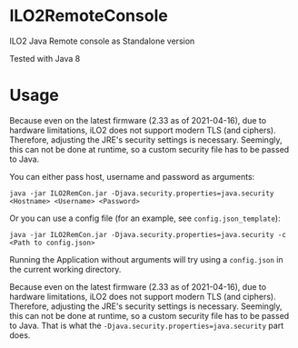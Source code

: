 # ILO2RemoteConsole
ILO2 Java Remote console as Standalone version

Tested with Java 8

# Usage

Because even on the latest firmware (2.33 as of 2021-04-16),
due to hardware limitations, iLO2 does not support modern TLS (and ciphers).
Therefore, adjusting the JRE's security settings is necessary. Seemingly, this can not be done at runtime,
so a custom security file has to be passed to Java.

You can either pass host, username and password as arguments:

```java -jar ILO2RemCon.jar -Djava.security.properties=java.security <Hostname> <Username> <Password>```

Or you can use a config file (for an example, see `config.json_template`):

``java -jar ILO2RemCon.jar -Djava.security.properties=java.security -c <Path to config.json>``

Running the Application without arguments will try using a `config.json` in the current working directory.

Because even on the latest firmware (2.33 as of 2021-04-16),
due to hardware limitations, iLO2 does not support modern TLS (and ciphers).
Therefore, adjusting the JRE's security settings is necessary. Seemingly, this can not be done at runtime,
so a custom security file has to be passed to Java.
That is what the `-Djava.security.properties=java.security` part does.
